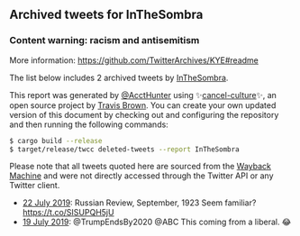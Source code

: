 ## Archived tweets for InTheSombra
### Content warning: racism and antisemitism
More information: https://github.com/TwitterArchives/KYE#readme

The list below includes 2 archived tweets by
[InTheSombra](https://twitter.com/InTheSombra).




This report was generated by [@AcctHunter](https://twitter.com/accthunter) using ✨[cancel-culture](https://github.com/travisbrown/cancel-culture)✨,
an open source project by [Travis Brown](https://twitter.com/travisbrown). You can create your own
updated version of this document by checking out and configuring the repository and then running
the following commands:

```bash
$ cargo build --release
$ target/release/twcc deleted-tweets --report InTheSombra
```

Please note that all tweets quoted here are sourced from the
[Wayback Machine](https://web.archive.org) and were not directly accessed through the Twitter API or
any Twitter client.



* [22 July 2019](https://web.archive.org/web/20190722233552/https://twitter.com/InTheSombra/status/1153448607225245696): Russian Review, September, 1923   Seem familiar? https://t.co/SISUPQH5jU
* [19 July 2019](https://web.archive.org/web/20190719103541/https://twitter.com/InTheSombra/status/1152165104076689408): @TrumpEndsBy2020 @ABC This coming from a liberal. 😂
